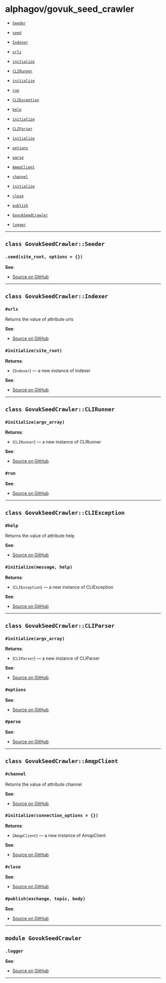 # alphagov/govuk_seed_crawler

- [`Seeder`](#class-govukseedcrawlerseeder)
 - [`seed`](#seedsite_root-options--)

- [`Indexer`](#class-govukseedcrawlerindexer)
 - [`urls`](#urls)
 - [`initialize`](#initializesite_root)

- [`CLIRunner`](#class-govukseedcrawlerclirunner)
 - [`initialize`](#initializeargv_array)
 - [`run`](#run)

- [`CLIException`](#class-govukseedcrawlercliexception)
 - [`help`](#help)
 - [`initialize`](#initializemessage-help)

- [`CLIParser`](#class-govukseedcrawlercliparser)
 - [`initialize`](#initializeargv_array)
 - [`options`](#options)
 - [`parse`](#parse)

- [`AmqpClient`](#class-govukseedcrawleramqpclient)
 - [`channel`](#channel)
 - [`initialize`](#initializeconnection_options--)
 - [`close`](#close)
 - [`publish`](#publishexchange-topic-body)

- [`GovukSeedCrawler`](#module-govukseedcrawler)
 - [`logger`](#logger)

---

## `class GovukSeedCrawler::Seeder`


### `.seed(site_root, options = {})`



**See**:
- [Source on GitHub](https://github.com/alphagov/govuk_seed_crawler/blob/master/lib/govuk_seed_crawler/seeder.rb#L3)

---

## `class GovukSeedCrawler::Indexer`


### `#urls`

Returns the value of attribute urls


**See**:
- [Source on GitHub](https://github.com/alphagov/govuk_seed_crawler/blob/master/lib/govuk_seed_crawler/indexer.rb#L5)

### `#initialize(site_root)`


**Returns**:

- (`Indexer`) — a new instance of Indexer


**See**:
- [Source on GitHub](https://github.com/alphagov/govuk_seed_crawler/blob/master/lib/govuk_seed_crawler/indexer.rb#L7)

---

## `class GovukSeedCrawler::CLIRunner`


### `#initialize(argv_array)`


**Returns**:

- (`CLIRunner`) — a new instance of CLIRunner


**See**:
- [Source on GitHub](https://github.com/alphagov/govuk_seed_crawler/blob/master/lib/govuk_seed_crawler/cli_runner.rb#L3)

### `#run`



**See**:
- [Source on GitHub](https://github.com/alphagov/govuk_seed_crawler/blob/master/lib/govuk_seed_crawler/cli_runner.rb#L15)

---

## `class GovukSeedCrawler::CLIException`


### `#help`

Returns the value of attribute help


**See**:
- [Source on GitHub](https://github.com/alphagov/govuk_seed_crawler/blob/master/lib/govuk_seed_crawler/cli_parser.rb#L5)

### `#initialize(message, help)`


**Returns**:

- (`CLIException`) — a new instance of CLIException


**See**:
- [Source on GitHub](https://github.com/alphagov/govuk_seed_crawler/blob/master/lib/govuk_seed_crawler/cli_parser.rb#L7)

---

## `class GovukSeedCrawler::CLIParser`


### `#initialize(argv_array)`


**Returns**:

- (`CLIParser`) — a new instance of CLIParser


**See**:
- [Source on GitHub](https://github.com/alphagov/govuk_seed_crawler/blob/master/lib/govuk_seed_crawler/cli_parser.rb#L30)

### `#options`



**See**:
- [Source on GitHub](https://github.com/alphagov/govuk_seed_crawler/blob/master/lib/govuk_seed_crawler/cli_parser.rb#L34)

### `#parse`



**See**:
- [Source on GitHub](https://github.com/alphagov/govuk_seed_crawler/blob/master/lib/govuk_seed_crawler/cli_parser.rb#L67)

---

## `class GovukSeedCrawler::AmqpClient`


### `#channel`

Returns the value of attribute channel


**See**:
- [Source on GitHub](https://github.com/alphagov/govuk_seed_crawler/blob/master/lib/govuk_seed_crawler/amqp_client.rb#L5)

### `#initialize(connection_options = {})`


**Returns**:

- (`AmqpClient`) — a new instance of AmqpClient


**See**:
- [Source on GitHub](https://github.com/alphagov/govuk_seed_crawler/blob/master/lib/govuk_seed_crawler/amqp_client.rb#L7)

### `#close`



**See**:
- [Source on GitHub](https://github.com/alphagov/govuk_seed_crawler/blob/master/lib/govuk_seed_crawler/amqp_client.rb#L13)

### `#publish(exchange, topic, body)`



**See**:
- [Source on GitHub](https://github.com/alphagov/govuk_seed_crawler/blob/master/lib/govuk_seed_crawler/amqp_client.rb#L17)

---

## `module GovukSeedCrawler`


### `.logger`



**See**:
- [Source on GitHub](https://github.com/alphagov/govuk_seed_crawler/blob/master/lib/govuk_seed_crawler.rb#L9)

---

